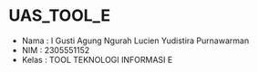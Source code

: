 # UAS_TOOL_E

+ Nama : I Gusti Agung Ngurah Lucien Yudistira Purnawarman
+ NIM : 2305551152
+ Kelas : TOOL TEKNOLOGI INFORMASI E
